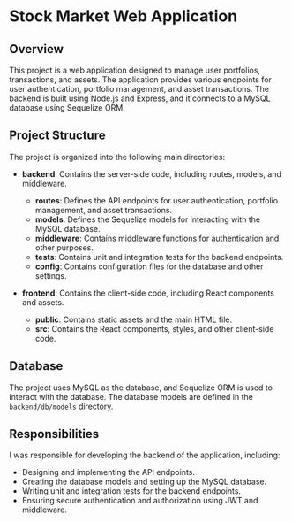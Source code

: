 # Stock Market Web Application

## Overview

This project is a web application designed to manage user portfolios, transactions, and assets. The application provides various endpoints for user authentication, portfolio management, and asset transactions. The backend is built using Node.js and Express, and it connects to a MySQL database using Sequelize ORM.

## Project Structure

The project is organized into the following main directories:

- **backend**: Contains the server-side code, including routes, models, and middleware.
  - **routes**: Defines the API endpoints for user authentication, portfolio management, and asset transactions.
  - **models**: Defines the Sequelize models for interacting with the MySQL database.
  - **middleware**: Contains middleware functions for authentication and other purposes.
  - **tests**: Contains unit and integration tests for the backend endpoints.
  - **config**: Contains configuration files for the database and other settings.

- **frontend**: Contains the client-side code, including React components and assets.
  - **public**: Contains static assets and the main HTML file.
  - **src**: Contains the React components, styles, and other client-side code.

## Database

The project uses MySQL as the database, and Sequelize ORM is used to interact with the database. The database models are defined in the `backend/db/models` directory.

## Responsibilities

I was responsible for developing the backend of the application, including:

- Designing and implementing the API endpoints.
- Creating the database models and setting up the MySQL database.
- Writing unit and integration tests for the backend endpoints.
- Ensuring secure authentication and authorization using JWT and middleware.
